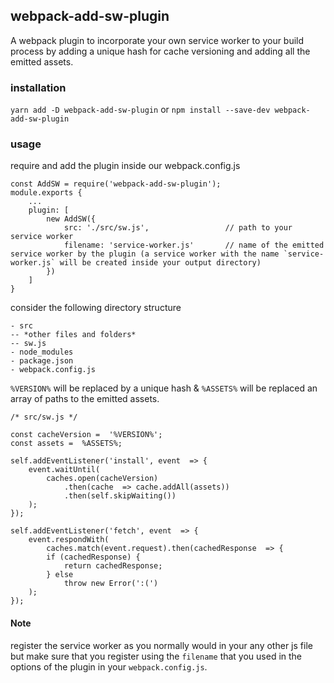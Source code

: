 ## webpack-add-sw-plugin

A webpack plugin to incorporate your own service worker to your build process by adding a unique hash for cache versioning and adding all the emitted assets.

### installation
``` yarn add -D webpack-add-sw-plugin ```
or
``` npm install --save-dev webpack-add-sw-plugin ```

### usage
require and add the plugin inside our webpack.config.js
```
const AddSW = require('webpack-add-sw-plugin');
module.exports {
	...
	plugin: [
		new AddSW({
			src: './src/sw.js',					// path to your service worker
			filename: 'service-worker.js'		// name of the emitted service worker by the plugin (a service worker with the name `service-worker.js` will be created inside your output directory)
		})
	]
}
```

consider the following directory structure
```
- src
-- *other files and folders*
-- sw.js
- node_modules
- package.json
- webpack.config.js
```

`%VERSION%` will be replaced by a unique hash & `%ASSETS%` will be replaced an array of paths to the emitted assets.
```
/* src/sw.js */

const cacheVersion =  '%VERSION%';
const assets =  %ASSETS%;

self.addEventListener('install', event  => {
	event.waitUntil(
		caches.open(cacheVersion)
			.then(cache  => cache.addAll(assets))
			.then(self.skipWaiting())
	);
});

self.addEventListener('fetch', event  => {
	event.respondWith(
		caches.match(event.request).then(cachedResponse  => {
		if (cachedResponse) {
			return cachedResponse;
		} else 
			throw new Error(':(')
	);
});
```
#### Note
register the service worker as you normally would in your any other js file but make sure that you register using the `filename` that you used in the options of the plugin in your `webpack.config.js`.
